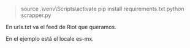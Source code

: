 > source .\venv\Scripts\activate
> pip install requirements.txt
> python scrapper.py

En urls.txt va el feed de Riot que queramos.

En el ejemplo está el locale es-mx.